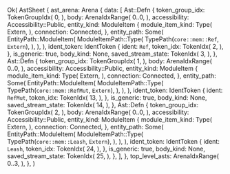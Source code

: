 Ok(
    AstSheet {
        ast_arena: Arena {
            data: [
                Ast::Defn {
                    token_group_idx: TokenGroupIdx(
                        0,
                    ),
                    body: ArenaIdxRange(
                        0..0,
                    ),
                    accessibility: Accessibility::Public,
                    entity_kind: ModuleItem {
                        module_item_kind: Type(
                            Extern,
                        ),
                        connection: Connected,
                    },
                    entity_path: Some(
                        EntityPath::ModuleItem(
                            ModuleItemPath::Type(
                                TypePath(`core::mem::Ref`, `Extern`),
                            ),
                        ),
                    ),
                    ident_token: IdentToken {
                        ident: `Ref`,
                        token_idx: TokenIdx(
                            2,
                        ),
                    },
                    is_generic: true,
                    body_kind: None,
                    saved_stream_state: TokenIdx(
                        3,
                    ),
                },
                Ast::Defn {
                    token_group_idx: TokenGroupIdx(
                        1,
                    ),
                    body: ArenaIdxRange(
                        0..0,
                    ),
                    accessibility: Accessibility::Public,
                    entity_kind: ModuleItem {
                        module_item_kind: Type(
                            Extern,
                        ),
                        connection: Connected,
                    },
                    entity_path: Some(
                        EntityPath::ModuleItem(
                            ModuleItemPath::Type(
                                TypePath(`core::mem::RefMut`, `Extern`),
                            ),
                        ),
                    ),
                    ident_token: IdentToken {
                        ident: `RefMut`,
                        token_idx: TokenIdx(
                            13,
                        ),
                    },
                    is_generic: true,
                    body_kind: None,
                    saved_stream_state: TokenIdx(
                        14,
                    ),
                },
                Ast::Defn {
                    token_group_idx: TokenGroupIdx(
                        2,
                    ),
                    body: ArenaIdxRange(
                        0..0,
                    ),
                    accessibility: Accessibility::Public,
                    entity_kind: ModuleItem {
                        module_item_kind: Type(
                            Extern,
                        ),
                        connection: Connected,
                    },
                    entity_path: Some(
                        EntityPath::ModuleItem(
                            ModuleItemPath::Type(
                                TypePath(`core::mem::Leash`, `Extern`),
                            ),
                        ),
                    ),
                    ident_token: IdentToken {
                        ident: `Leash`,
                        token_idx: TokenIdx(
                            24,
                        ),
                    },
                    is_generic: true,
                    body_kind: None,
                    saved_stream_state: TokenIdx(
                        25,
                    ),
                },
            ],
        },
        top_level_asts: ArenaIdxRange(
            0..3,
        ),
    },
)